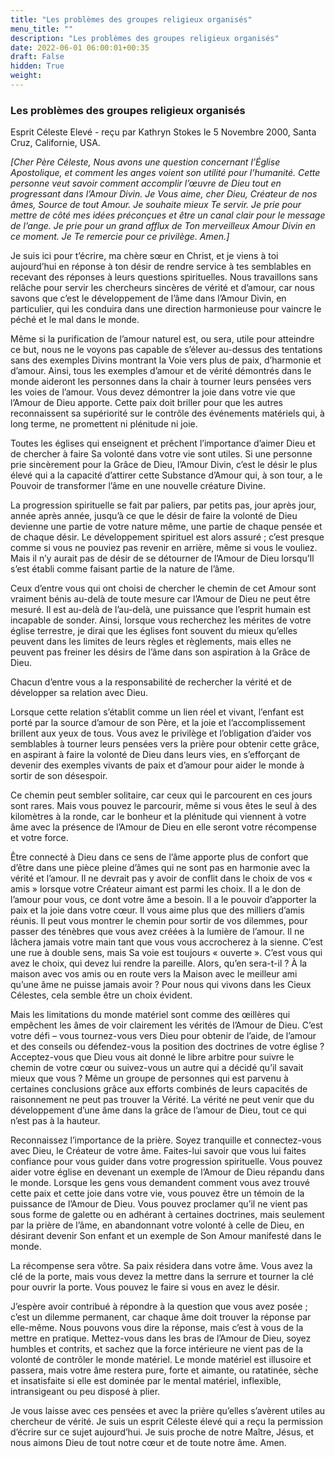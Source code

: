 ```yaml
---
title: "Les problèmes des groupes religieux organisés"
menu_title: ""
description: "Les problèmes des groupes religieux organisés"
date: 2022-06-01 06:00:01+00:35
draft: False
hidden: True
weight:
---
```

### Les problèmes des groupes religieux organisés

Esprit Céleste Elevé - reçu par Kathryn Stokes le 5 Novembre 2000, Santa Cruz, Californie, USA.

*[Cher Père Céleste, Nous avons une question concernant l’Église Apostolique, et comment les anges voient son utilité pour l’humanité. Cette personne veut savoir comment accomplir l’œuvre de Dieu tout en progressant dans l’Amour Divin. Je Vous aime, cher Dieu, Créateur de nos âmes, Source de tout Amour. Je souhaite mieux Te servir. Je prie pour mettre de côté mes idées préconçues et être un canal clair pour le message de l’ange. Je prie pour un grand afflux de Ton merveilleux Amour Divin en ce moment. Je Te remercie pour ce privilège. Amen.]*

Je suis ici pour t’écrire, ma chère sœur en Christ, et je viens à toi aujourd’hui en réponse à ton désir de rendre service à tes semblables en recevant des réponses à leurs questions spirituelles. Nous travaillons sans relâche pour servir les chercheurs sincères de vérité et d’amour, car nous savons que c’est le développement de l’âme dans l’Amour Divin, en particulier, qui les conduira dans une direction harmonieuse pour vaincre le péché et le mal dans le monde.

Même si la purification de l’amour naturel est, ou sera, utile pour atteindre ce but, nous ne le voyons pas capable de s’élever au-dessus des tentations sans des exemples Divins montrant la Voie vers plus de paix, d’harmonie et d’amour. Ainsi, tous les exemples d’amour et de vérité démontrés dans le monde aideront les personnes dans la chair à tourner leurs pensées vers les voies de l’amour. Vous devez démontrer la joie dans votre vie que l’Amour de Dieu apporte. Cette paix doit briller pour que les autres reconnaissent sa supériorité sur le contrôle des événements matériels qui, à long terme, ne promettent ni plénitude ni joie.

Toutes les églises qui enseignent et prêchent l’importance d’aimer Dieu et de chercher à faire Sa volonté dans votre vie sont utiles. Si une personne prie sincèrement pour la Grâce de Dieu, l’Amour Divin, c’est le désir le plus élevé qui a la capacité d’attirer cette Substance d’Amour qui, à son tour, a le Pouvoir de transformer l’âme en une nouvelle créature Divine.

La progression spirituelle se fait par paliers, par petits pas, jour après jour, année après année, jusqu’à ce que le désir de faire la volonté de Dieu devienne une partie de votre nature même, une partie de chaque pensée et de chaque désir. Le développement spirituel est alors assuré ; c’est presque comme si vous ne pouviez pas revenir en arrière, même si vous le vouliez. Mais il n’y aurait pas de désir de se détourner de l’Amour de Dieu lorsqu’Il s’est établi comme faisant partie de la nature de l’âme.

Ceux d’entre vous qui ont choisi de chercher le chemin de cet Amour sont vraiment bénis au-delà de toute mesure car l’Amour de Dieu ne peut être mesuré. Il est au-delà de l’au-delà, une puissance que l’esprit humain est incapable de sonder. Ainsi, lorsque vous recherchez les mérites de votre église terrestre, je dirai que les églises font souvent du mieux qu’elles peuvent dans les limites de leurs règles et règlements, mais elles ne peuvent pas freiner les désirs de l’âme dans son aspiration à la Grâce de Dieu.

Chacun d’entre vous a la responsabilité de rechercher la vérité et de développer sa relation avec Dieu.

Lorsque cette relation s’établit comme un lien réel et vivant, l’enfant est porté par la source d’amour de son Père, et la joie et l’accomplissement brillent aux yeux de tous. Vous avez le privilège et l’obligation d’aider vos semblables à tourner leurs pensées vers la prière pour obtenir cette grâce, en aspirant à faire la volonté de Dieu dans leurs vies, en s’efforçant de devenir des exemples vivants de paix et d’amour pour aider le monde à sortir de son désespoir.

Ce chemin peut sembler solitaire, car ceux qui le parcourent en ces jours sont rares. Mais vous pouvez le parcourir, même si vous êtes le seul à des kilomètres à la ronde, car le bonheur et la plénitude qui viennent à votre âme avec la présence de l’Amour de Dieu en elle seront votre récompense et votre force.

Être connecté à Dieu dans ce sens de l’âme apporte plus de confort que d’être dans une pièce pleine d’âmes qui ne sont pas en harmonie avec la vérité et l’amour. Il ne devrait pas y avoir de conflit dans le choix de vos « amis » lorsque votre Créateur aimant est parmi les choix. Il a le don de l’amour pour vous, ce dont votre âme a besoin. Il a le pouvoir d’apporter la paix et la joie dans votre cœur. Il vous aime plus que des milliers d’amis réunis. Il peut vous montrer le chemin pour sortir de vos dilemmes, pour passer des ténèbres que vous avez créées à la lumière de l’amour. Il ne lâchera jamais votre main tant que vous vous accrocherez à la sienne. C’est une rue à double sens, mais Sa voie est toujours « ouverte ». C’est vous qui avez le choix, qui devez lui rendre la pareille. Alors, qu’en sera-t-il ? À la maison avec vos amis ou en route vers la Maison avec le meilleur ami qu’une âme ne puisse jamais avoir ? Pour nous qui vivons dans les Cieux Célestes, cela semble être un choix évident.

Mais les limitations du monde matériel sont comme des œillères qui empêchent les âmes de voir clairement les vérités de l’Amour de Dieu. C’est votre défi – vous tournez-vous vers Dieu pour obtenir de l’aide, de l’amour et des conseils ou défendez-vous la position des doctrines de votre église ? Acceptez-vous que Dieu vous ait donné le libre arbitre pour suivre le chemin de votre cœur ou suivez-vous un autre qui a décidé qu’il savait mieux que vous ? Même un groupe de personnes qui est parvenu à certaines conclusions grâce aux efforts combinés de leurs capacités de raisonnement ne peut pas trouver la Vérité. La vérité ne peut venir que du développement d’une âme dans la grâce de l’amour de Dieu, tout ce qui n’est pas à la hauteur.

Reconnaissez l’importance de la prière. Soyez tranquille et connectez-vous avec Dieu, le Créateur de votre âme. Faites-lui savoir que vous lui faites confiance pour vous guider dans votre progression spirituelle. Vous pouvez aider votre église en devenant un exemple de l’Amour de Dieu répandu dans le monde. Lorsque les gens vous demandent comment vous avez trouvé cette paix et cette joie dans votre vie, vous pouvez être un témoin de la puissance de l’Amour de Dieu. Vous pouvez proclamer qu’il ne vient pas sous forme de galette ou en adhérant à certaines doctrines, mais seulement par la prière de l’âme, en abandonnant votre volonté à celle de Dieu, en désirant devenir Son enfant et un exemple de Son Amour manifesté dans le monde.

La récompense sera vôtre. Sa paix résidera dans votre âme. Vous avez la clé de la porte, mais vous devez la mettre dans la serrure et tourner la clé pour ouvrir la porte. Vous pouvez le faire si vous en avez le désir.

J’espère avoir contribué à répondre à la question que vous avez posée ; c’est un dilemme permanent, car chaque âme doit trouver la réponse par elle-même. Nous pouvons vous dire la réponse, mais c’est à vous de la mettre en pratique. Mettez-vous dans les bras de l’Amour de Dieu, soyez humbles et contrits, et sachez que la force intérieure ne vient pas de la volonté de contrôler le monde matériel. Le monde matériel est illusoire et passera, mais votre âme restera pure, forte et aimante, ou ratatinée, sèche et insatisfaite si elle est dominée par le mental matériel, inflexible, intransigeant ou peu disposé à plier.

Je vous laisse avec ces pensées et avec la prière qu’elles s’avèrent utiles au chercheur de vérité. Je suis un esprit Céleste élevé qui a reçu la permission d’écrire sur ce sujet aujourd’hui. Je suis proche de notre Maître, Jésus, et nous aimons Dieu de tout notre cœur et de toute notre âme. Amen.
